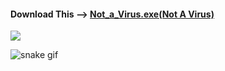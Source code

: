 #### Download This --> [Not_a_Virus.exe(Not A Virus)](https://abhiramnagam.github.io/NotAVirus/index.html)


![](https://komarev.com/ghpvc/?username=AbhiramNagamt&color=blueviolet)

<!-- ![Abhiram's GitHub stats](https://github-readme-stats.vercel.app/api?username=AbhiramNagam&count_private=true&show_icons=true&theme=radical) -->
<!-- [![Top Langs](https://github-readme-stats.vercel.app/api/top-langs/?username=AbhiramNagam&layout=compact)](https://github.com/anuraghazra/github-readme-stats) -->

<!-- <a href="https://skyline.github.com/AbhiramNagam/2022"><img width="100%" src="[skyline.png](https://github.com/AbhiramNagam/AbhiramNagam/blob/main/skyline.png)"></a><br><sup><strong>Website:</strong> GitHub Skyline</sup> -->

![snake gif](https://github.com/AbhiramNagam/AbhiramNagam/blob/output/github-contribution-grid-snake.gif)
